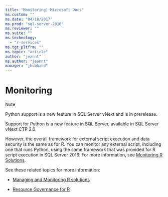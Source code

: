 ```yaml
---
title: "Monitoring| Microsoft Docs"
ms.custom: ""
ms.date: "04/18/2017"
ms.prod: "sql-server-2016"
ms.reviewer: ""
ms.suite: ""
ms.technology: 
  - "r-services"
ms.tgt_pltfrm: ""
ms.topic: "article"
author: "jeannt"
ms.author: "jeannt"
manager: "jhubbard"
---
```

# Monitoring


> [!NOTE]
> Python support is a new feature in SQL Server vNext and is in prerelease.

Support for Python is a new feature in SQL Server, available in SQL Server vNext CTP 2.0.

However, the overall framework for external script execution and data security is the same as for R. You can monitor any external script, including one that runs Python, using the same framework that was provided for R script execution in SQL Server 2016. For more information, see [Monitoring R Solutions](../r/managing-and-monitoring-r-solutions.md).

See these related topics for more information:

+ [Managing and Monitoring R solutions](../../advanced-analytics/r/managing-and-monitoring-r-solutions.md)

+ [Resource Governance for R](../../advanced-analytics/r/resource-governance-for-r-services.md)
